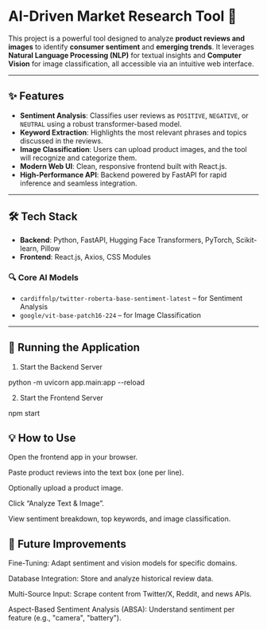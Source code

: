 # AI-Driven Market Research Tool 🤖

This project is a powerful tool designed to analyze **product reviews and images** to identify **consumer sentiment** and **emerging trends**. It leverages **Natural Language Processing (NLP)** for textual insights and **Computer Vision** for image classification, all accessible via an intuitive web interface.

---

## ✨ Features

- **Sentiment Analysis**: Classifies user reviews as `POSITIVE`, `NEGATIVE`, or `NEUTRAL` using a robust transformer-based model.
- **Keyword Extraction**: Highlights the most relevant phrases and topics discussed in the reviews.
- **Image Classification**: Users can upload product images, and the tool will recognize and categorize them.
- **Modern Web UI**: Clean, responsive frontend built with React.js.
- **High-Performance API**: Backend powered by FastAPI for rapid inference and seamless integration.

---

## 🛠️ Tech Stack

- **Backend**: Python, FastAPI, Hugging Face Transformers, PyTorch, Scikit-learn, Pillow  
- **Frontend**: React.js, Axios, CSS Modules  

### 🔍 Core AI Models

- `cardiffnlp/twitter-roberta-base-sentiment-latest` – for Sentiment Analysis  
- `google/vit-base-patch16-224` – for Image Classification  

---

## 🧪 Running the Application

1. Start the Backend Server

python -m uvicorn app.main:app --reload


2. Start the Frontend Server

npm start


## 💡 How to Use

Open the frontend app in your browser.

Paste product reviews into the text box (one per line).

Optionally upload a product image.

Click “Analyze Text & Image”.

View sentiment breakdown, top keywords, and image classification.


## 🔮 Future Improvements

Fine-Tuning: Adapt sentiment and vision models for specific domains.

Database Integration: Store and analyze historical review data.

Multi-Source Input: Scrape content from Twitter/X, Reddit, and news APIs.

Aspect-Based Sentiment Analysis (ABSA): Understand sentiment per feature (e.g., "camera", "battery").

